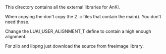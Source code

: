 This directory contains all the external libraries for AnKi.

When copying the don't copy the 2 .c files that contain the main(). You don't
need those.

Change the LUAI_USER_ALIGNMENT_T define to contain a high enough alignment.

For zlib and libpng just download the source from freeimage library.

